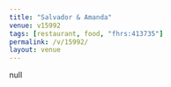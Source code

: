 ```yaml
---
title: "Salvador & Amanda"
venue: v15992
tags: [restaurant, food, "fhrs:413735"]
permalink: /v/15992/
layout: venue
---
```

null